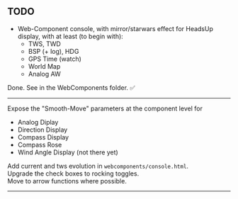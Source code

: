 ## TODO
- Web-Component console, with mirror/starwars effect for HeadsUp display, with at least (to begin with):
    - TWS, TWD
    - BSP (+ log), HDG
    - GPS Time (watch)
    - World Map
    - Analog AW

Done. See in the WebComponents folder. &#9989;

----

Expose the "Smooth-Move" parameters at the component level for
- Analog Diplay
- Direction Display
- Compass Display
- Compass Rose
- Wind Angle Display (not there yet)

Add current and tws evolution in `webcomponents/console.html`.  
Upgrade the check boxes to rocking toggles.  
Move to arrow functions where possible.

-------------------------
